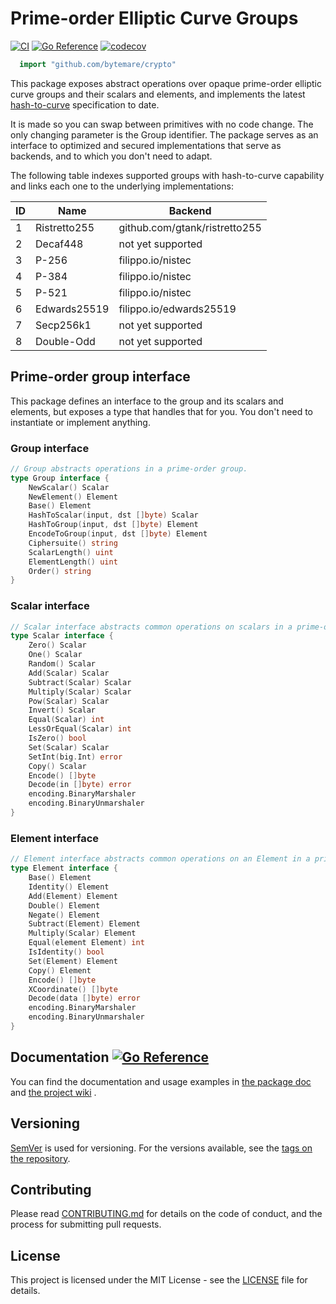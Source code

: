 # Prime-order Elliptic Curve Groups
[![CI](https://github.com/bytemare/crypto/actions/workflows/ci.yml/badge.svg)](https://github.com/bytemare/crypto/actions/workflows/ci.yml)
[![Go Reference](https://pkg.go.dev/badge/github.com/bytemare/crypto.svg)](https://pkg.go.dev/github.com/bytemare/crypto)
[![codecov](https://codecov.io/gh/bytemare/crypto/branch/main/graph/badge.svg?token=5bQfB0OctA)](https://codecov.io/gh/bytemare/crypto)

```Go
  import "github.com/bytemare/crypto"
```

This package exposes abstract operations over opaque prime-order elliptic curve groups and their scalars and elements,
and implements the latest [hash-to-curve](https://datatracker.ietf.org/doc/draft-irtf-cfrg-hash-to-curve) specification
to date.

It is made so you can swap between primitives with no code change. The only changing parameter is the Group identifier.
The package serves as an interface to optimized and secured implementations that serve as backends, and to which you
don't need to adapt.

The following table indexes supported groups with hash-to-curve capability and links each one to the underlying implementations:

| ID  | Name         | Backend                       |
|-----|--------------|-------------------------------|
| 1   | Ristretto255 | github.com/gtank/ristretto255 |
| 2   | Decaf448     | not yet supported             |
| 3   | P-256        | filippo.io/nistec             |
| 4   | P-384        | filippo.io/nistec             |
| 5   | P-521        | filippo.io/nistec             |
| 6   | Edwards25519 | filippo.io/edwards25519       |
| 7   | Secp256k1    | not yet supported             |
| 8   | Double-Odd   | not yet supported             |

## Prime-order group interface

This package defines an interface to the group and its scalars and elements, but exposes a type that handles that for
you. You don't need to instantiate or implement anything.

### Group interface

```Go
// Group abstracts operations in a prime-order group.
type Group interface {
    NewScalar() Scalar
    NewElement() Element
    Base() Element
    HashToScalar(input, dst []byte) Scalar
    HashToGroup(input, dst []byte) Element
    EncodeToGroup(input, dst []byte) Element
    Ciphersuite() string
    ScalarLength() uint
    ElementLength() uint
    Order() string
}
```

### Scalar interface

```Go
// Scalar interface abstracts common operations on scalars in a prime-order Group.
type Scalar interface {
    Zero() Scalar
    One() Scalar
    Random() Scalar
    Add(Scalar) Scalar
    Subtract(Scalar) Scalar
    Multiply(Scalar) Scalar
    Pow(Scalar) Scalar
    Invert() Scalar
    Equal(Scalar) int
    LessOrEqual(Scalar) int
    IsZero() bool
    Set(Scalar) Scalar
    SetInt(big.Int) error
    Copy() Scalar
    Encode() []byte
    Decode(in []byte) error
    encoding.BinaryMarshaler
    encoding.BinaryUnmarshaler
}
```

### Element interface
```Go
// Element interface abstracts common operations on an Element in a prime-order Group.
type Element interface {
    Base() Element
    Identity() Element
    Add(Element) Element
    Double() Element
    Negate() Element
    Subtract(Element) Element
    Multiply(Scalar) Element
    Equal(element Element) int
    IsIdentity() bool
    Set(Element) Element
    Copy() Element
    Encode() []byte
    XCoordinate() []byte
    Decode(data []byte) error
    encoding.BinaryMarshaler
    encoding.BinaryUnmarshaler
}
```

## Documentation [![Go Reference](https://pkg.go.dev/badge/github.com/bytemare/crypto.svg)](https://pkg.go.dev/github.com/bytemare/crypto)

You can find the documentation and usage examples in [the package doc](https://pkg.go.dev/github.com/bytemare/crypto) and [the project wiki](https://github.com/bytemare/crypto/wiki) .

## Versioning

[SemVer](http://semver.org) is used for versioning. For the versions available, see the [tags on the repository](https://github.com/bytemare/crypto/tags).

## Contributing

Please read [CONTRIBUTING.md](.github/CONTRIBUTING.md) for details on the code of conduct, and the process for submitting pull requests.

## License

This project is licensed under the MIT License - see the [LICENSE](LICENSE) file for details.
